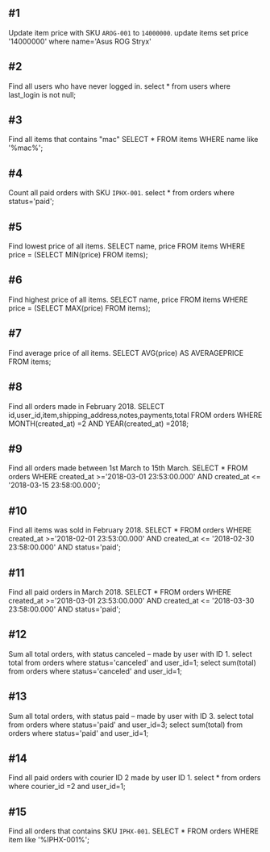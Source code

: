 ## #1
Update item price with SKU `AROG-001` to `14000000`.
update items set price '14000000' where name='Asus ROG Stryx'

## #2
Find all users who have never logged in.
select * from users where last_login is not null;

## #3
Find all items that contains "mac"
SELECT * FROM items WHERE name like '%mac%';

## #4
Count all paid orders with SKU `IPHX-001`.
select *  from orders where status='paid';

## #5
Find lowest price of all items.
SELECT name, price FROM items WHERE price = (SELECT MIN(price) FROM items);

## #6
Find highest price of all items.
SELECT name, price FROM items WHERE price = (SELECT MAX(price) FROM items);

## #7
Find average price of all items.
SELECT AVG(price) AS AVERAGEPRICE FROM items;

## #8
Find all orders made in February 2018.
SELECT id,user_id,item,shipping_address,notes,payments,total FROM orders WHERE MONTH(created_at) =2 AND YEAR(created_at) =2018;

## #9
Find all orders made between 1st March to 15th March.
SELECT * FROM orders WHERE created_at >='2018-03-01 23:53:00.000' AND created_at <= '2018-03-15 23:58:00.000';

## #10
Find all items was sold in February 2018.
SELECT * FROM orders WHERE created_at >='2018-02-01 23:53:00.000' AND created_at <= '2018-02-30 23:58:00.000' AND status='paid';

## #11
Find all paid orders in March 2018.
SELECT * FROM orders WHERE created_at >='2018-03-01 23:53:00.000' AND created_at <= '2018-03-30 23:58:00.000' AND status='paid';

## #12
Sum all total orders, with status canceled – made by user with ID 1.
select total from orders where status='canceled' and user_id=1;
select sum(total) from orders where status='canceled' and user_id=1;

## #13
Sum all total orders, with status paid – made by user with ID 3.
select total from orders where status='paid' and user_id=3;
select sum(total) from orders where status='paid' and user_id=1;

## #14
Find all paid orders with courier ID 2 made by user ID 1.
select * from orders where courier_id =2 and user_id=1;

## #15
Find all orders that contains SKU `IPHX-001`.
SELECT * FROM orders WHERE item like '%IPHX-001%';